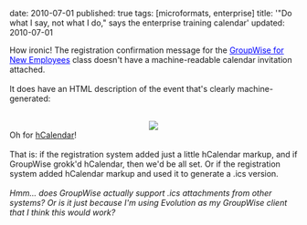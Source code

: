 date: 2010-07-01
published: true
tags: [microformats, enterprise]
title: '"Do what I say, not what I do," says the enterprise training calendar'
updated: 2010-07-01


How ironic! The registration confirmation message for the&nbsp;<span style="color: blue; text-decoration: underline;">GroupWise for New Employees</span> class doesn't have a machine-readable calendar invitation attached.<br />
<br />
It does have an HTML description of the event that's clearly machine-generated:<br />
<br />
<div class="separator" style="clear: both; text-align: center;"><a href="http://4.bp.blogspot.com/_qlST3d9vnWA/TCyz5iAPvaI/AAAAAAAAAAc/Pyk16yfqK1Y/s1600/training-event.png" imageanchor="1" style="margin-left: 1em; margin-right: 1em;"><img border="0" src="http://4.bp.blogspot.com/_qlST3d9vnWA/TCyz5iAPvaI/AAAAAAAAAAc/Pyk16yfqK1Y/s320/training-event.png" /></a></div>Oh for <a href="http://microformats.org/wiki/hcalendar">hCalendar</a>!<br />
<br />
That is: if the registration system added just a little hCalendar markup, and if GroupWise grokk'd hCalendar, then we'd be all set. Or if the registration system added hCalendar markup and used it to generate a .ics version.<br />
<br />
<i>Hmm... does GroupWise actually support .ics attachments from other systems? Or is it just because I'm using Evolution as my GroupWise client that I think this would work?</i>